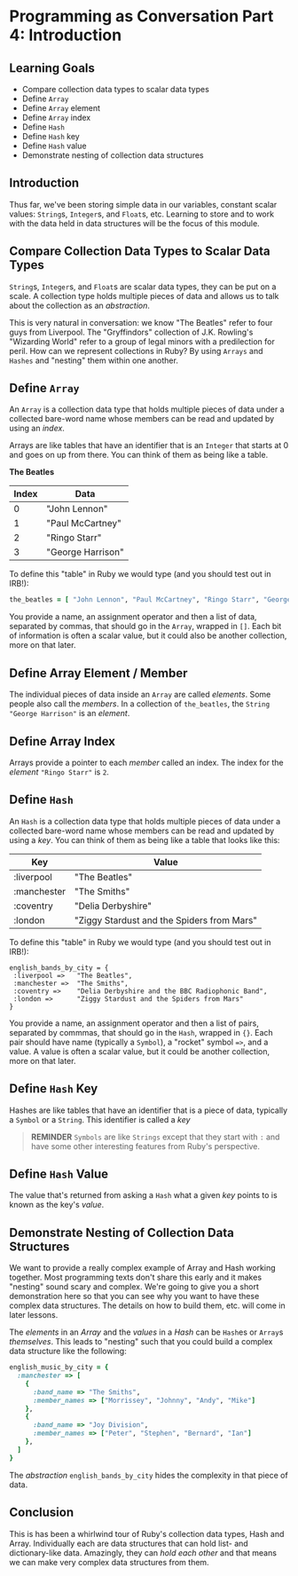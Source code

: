 # Programming as Conversation Part 4: Introduction

## Learning Goals

- Compare collection data types to scalar data types
- Define `Array`
- Define `Array` element
- Define `Array` index
- Define `Hash`
- Define `Hash` key
- Define `Hash` value
- Demonstrate nesting of collection data structures

## Introduction

Thus far, we've been storing simple data in our variables, constant scalar
values: `String`s, `Integer`s, and `Float`s, etc. Learning to store and to work
with the data held in data structures will be the focus of this module.

## Compare Collection Data Types to Scalar Data Types

`String`s, `Integer`s, and `Float`s are scalar data types, they can be put on a
scale. A collection type holds multiple pieces of data and allows us to talk
about the collection as an _abstraction_.

This is very natural in conversation: we know "The Beatles" refer to four guys
from Liverpool. The "Gryffindors" collection of J.K. Rowling's "Wizarding World"
refer to a group of legal minors with a predilection for peril. How can we
represent collections in Ruby? By using `Arrays` and `Hashes` and "nesting"
them within one another.

## Define `Array`

An `Array` is a collection data type that holds multiple pieces of data under a
collected bare-word name whose members can be read and updated by using an
_index_.

Arrays are like tables that have an identifier that is an `Integer` that starts
at 0 and goes on up from there. You can think of them as being like a table.

**The Beatles**

|Index|Data|
|-----|----|
| 0   | "John Lennon"     |
| 1   | "Paul McCartney"  |
| 2   | "Ringo Starr"     |
| 3   | "George Harrison" |

To define this "table" in Ruby we would type (and you should test out in
IRB!):

```ruby
the_beatles = [ "John Lennon", "Paul McCartney", "Ringo Starr", "George Harrison"]
```
You provide a name, an assignment operator and then a list of data, separated
by commas, that should go in the `Array`, wrapped in `[]`. Each bit of
information is often a scalar value, but it could also be another collection,
more on that later.

## Define Array Element / Member

The individual pieces of data inside an `Array` are called _elements_. Some
people also call the _members_. In a collection of `the_beatles`, the `String`
`"George Harrison"` is an _element_.

## Define Array Index

Arrays provide a pointer to each _member_ called an index. The index for the
_element_ `"Ringo Starr"` is `2`.

## Define `Hash`

An `Hash` is a collection data type that holds multiple pieces of data under a
collected bare-word name whose members can be read and updated by using a
_key_. You can think of them as being like a table that looks like this:


|Key|Value|
|-----|----|
| :liverpool  | "The Beatles"     |
| :manchester | "The Smiths"  |
| :coventry   | "Delia Derbyshire"  |
| :london     | "Ziggy Stardust and the Spiders from Mars"     |

To define this "table" in Ruby we would type (and you should test out in
IRB!):

```irb
english_bands_by_city = {
 :liverpool =>   "The Beatles",
 :manchester =>  "The Smiths",
 :coventry =>    "Delia Derbyshire and the BBC Radiophonic Band",
 :london =>      "Ziggy Stardust and the Spiders from Mars"
}
```

You provide a name, an assignment operator and then a list of pairs, separated
by commmas, that should go in the `Hash`, wrapped in `{}`. Each pair should
have name (typically a `Symbol`), a "rocket" symbol `=>`, and a value. A value
is often a scalar value, but it could be another collection, more on that
later.

## Define `Hash` Key

Hashes are like tables that have an identifier that is a piece of data,
typically a `Symbol` or a `String`. This identifier is called a _key_

> **REMINDER** `Symbols` are like `Strings` except that they start with `:`
> and have some other interesting features from Ruby's perspective.

## Define `Hash` Value

The value that's returned from asking a `Hash` what a given _key_ points to is
known as the key's _value_.

## Demonstrate Nesting of Collection Data Structures

We want to provide a really complex example of Array and Hash working together.
Most programming texts don't share this early and it makes "nesting" sound
scary and complex. We're going to give you a short demonstration here so that
you can see why you want to have these complex data structures. The details on
how to build them, etc. will come in later lessons.

The _elements_ in an _Array_ and the _values_ in a _Hash_ can be `Hash`es or
`Array`s _themselves_. This leads to "nesting" such that you could build a
complex data structure like the following:

```ruby
english_music_by_city = {
  :manchester => [
    {
      :band_name => "The Smiths",
      :member_names => ["Morrissey", "Johnny", "Andy", "Mike"]
    },
    {
      :band_name => "Joy Division",
      :member_names => ["Peter", "Stephen", "Bernard", "Ian"]
    },
  ]
}
```
The _abstraction_ `english_bands_by_city` hides the complexity in that piece of data.

## Conclusion

This is has been a whirlwind tour of Ruby's collection data types, Hash and
Array. Individually each are data structures that can hold list- and
dictionary-like data. Amazingly, they can _hold each other_ and that means we
can make very complex data structures from them.
